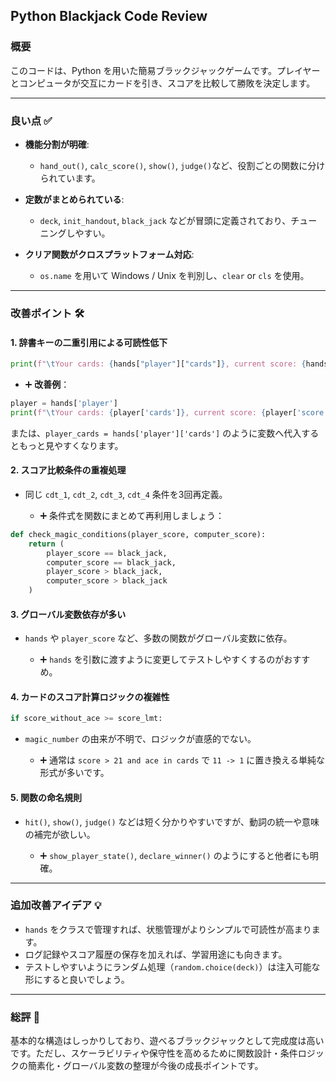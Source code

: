 ## Python Blackjack Code Review

### 概要

このコードは、Python を用いた簡易ブラックジャックゲームです。プレイヤーとコンピュータが交互にカードを引き、スコアを比較して勝敗を決定します。

---

### 良い点 ✅

* **機能分割が明確**:

  * `hand_out()`, `calc_score()`, `show()`, `judge()`など、役割ごとの関数に分けられています。
* **定数がまとめられている**:

  * `deck`, `init_handout`, `black_jack` などが冒頭に定義されており、チューニングしやすい。
* **クリア関数がクロスプラットフォーム対応**:

  * `os.name` を用いて Windows / Unix を判別し、`clear` or `cls` を使用。

---

### 改善ポイント 🛠️

#### 1. **辞書キーの二重引用による可読性低下**

```python
print(f"\tYour cards: {hands["player"]["cards"]}, current score: {hands['player']["score"]}")
```

* ➕ **改善例**：

```python
player = hands['player']
print(f"\tYour cards: {player['cards']}, current score: {player['score']}")
```

または、`player_cards = hands['player']['cards']` のように変数へ代入するともっと見やすくなります。

#### 2. **スコア比較条件の重複処理**

* 同じ `cdt_1`, `cdt_2`, `cdt_3`, `cdt_4` 条件を3回再定義。

  * ➕ 条件式を関数にまとめて再利用しましょう：

```python
def check_magic_conditions(player_score, computer_score):
    return (
        player_score == black_jack,
        computer_score == black_jack,
        player_score > black_jack,
        computer_score > black_jack
    )
```

#### 3. **グローバル変数依存が多い**

* `hands` や `player_score` など、多数の関数がグローバル変数に依存。

  * ➕ `hands` を引数に渡すように変更してテストしやすくするのがおすすめ。

#### 4. **カードのスコア計算ロジックの複雑性**

```python
if score_without_ace >= score_lmt:
```

* `magic_number` の由来が不明で、ロジックが直感的でない。

  * ➕ 通常は `score > 21 and ace in cards` で `11 -> 1` に置き換える単純な形式が多いです。

#### 5. **関数の命名規則**

* `hit()`, `show()`, `judge()` などは短く分かりやすいですが、動詞の統一や意味の補完が欲しい。

  * ➕ `show_player_state()`, `declare_winner()` のようにすると他者にも明確。

---

### 追加改善アイデア 💡

* `hands` をクラスで管理すれば、状態管理がよりシンプルで可読性が高まります。
* ログ記録やスコア履歴の保存を加えれば、学習用途にも向きます。
* テストしやすいようにランダム処理（`random.choice(deck)`）は注入可能な形にすると良いでしょう。

---

### 総評 🌟

基本的な構造はしっかりしており、遊べるブラックジャックとして完成度は高いです。ただし、スケーラビリティや保守性を高めるために関数設計・条件ロジックの簡素化・グローバル変数の整理が今後の成長ポイントです。
